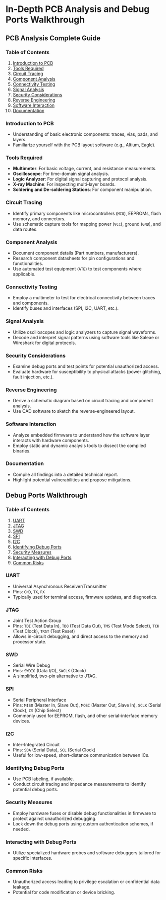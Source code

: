 # In-Depth PCB Analysis and Debug Ports Walkthrough

## PCB Analysis Complete Guide

### Table of Contents
1. [Introduction to PCB](#introduction-to-pcb)
2. [Tools Required](#tools-required)
3. [Circuit Tracing](#circuit-tracing)
4. [Component Analysis](#component-analysis)
5. [Connectivity Testing](#connectivity-testing)
6. [Signal Analysis](#signal-analysis)
7. [Security Considerations](#security-considerations)
8. [Reverse Engineering](#reverse-engineering)
9. [Software Interaction](#software-interaction)
10. [Documentation](#documentation)

### Introduction to PCB
- Understanding of basic electronic components: traces, vias, pads, and layers.
- Familiarize yourself with the PCB layout software (e.g., Altium, Eagle).

### Tools Required
- **Multimeter**: For basic voltage, current, and resistance measurements.
- **Oscilloscope**: For time-domain signal analysis.
- **Logic Analyzer**: For digital signal capturing and protocol analysis.
- **X-ray Machine**: For inspecting multi-layer boards.
- **Soldering and De-soldering Stations**: For component manipulation.

### Circuit Tracing
- Identify primary components like microcontrollers (`MCU`), EEPROMs, flash memory, and connectors.
- Use schematic capture tools for mapping power (`VCC`), ground (`GND`), and data routes.

### Component Analysis
- Document component details (Part numbers, manufacturers).
- Research component datasheets for pin configurations and functionalities.
- Use automated test equipment (`ATE`) to test components where applicable.

### Connectivity Testing
- Employ a multimeter to test for electrical connectivity between traces and components.
- Identify buses and interfaces (SPI, I2C, UART, etc.).

### Signal Analysis
- Utilize oscilloscopes and logic analyzers to capture signal waveforms.
- Decode and interpret signal patterns using software tools like Saleae or Wireshark for digital protocols.

### Security Considerations
- Examine debug ports and test points for potential unauthorized access.
- Evaluate hardware for susceptibility to physical attacks (power glitching, fault injection, etc.).

### Reverse Engineering
- Derive a schematic diagram based on circuit tracing and component analysis.
- Use CAD software to sketch the reverse-engineered layout.

### Software Interaction
- Analyze embedded firmware to understand how the software layer interacts with hardware components.
- Employ static and dynamic analysis tools to dissect the compiled binaries.

### Documentation
- Compile all findings into a detailed technical report.
- Highlight potential vulnerabilities and propose mitigations.

## Debug Ports Walkthrough

### Table of Contents
1. [UART](#uart)
2. [JTAG](#jtag)
3. [SWD](#swd)
4. [SPI](#spi)
5. [I2C](#i2c)
6. [Identifying Debug Ports](#identifying-debug-ports)
7. [Security Measures](#security-measures)
8. [Interacting with Debug Ports](#interacting-with-debug-ports)
9. [Common Risks](#common-risks)

### UART
- Universal Asynchronous Receiver/Transmitter
- Pins: `GND`, `TX`, `RX`
- Typically used for terminal access, firmware updates, and diagnostics.

### JTAG
- Joint Test Action Group
- Pins: `TDI` (Test Data In), `TDO` (Test Data Out), `TMS` (Test Mode Select), `TCK` (Test Clock), `TRST` (Test Reset)
- Allows in-circuit debugging, and direct access to the memory and processor state.

### SWD
- Serial Wire Debug
- Pins: `SWDIO` (Data I/O), `SWCLK` (Clock)
- A simplified, two-pin alternative to JTAG.

### SPI
- Serial Peripheral Interface
- Pins: `MISO` (Master In, Slave Out), `MOSI` (Master Out, Slave In), `SCLK` (Serial Clock), `CS` (Chip Select)
- Commonly used for EEPROM, flash, and other serial-interface memory devices.

### I2C
- Inter-Integrated Circuit
- Pins: `SDA` (Serial Data), `SCL` (Serial Clock)
- Useful for low-speed, short-distance communication between ICs.

### Identifying Debug Ports
- Use PCB labeling, if available.
- Conduct circuit tracing and impedance measurements to identify potential debug ports.

### Security Measures
- Employ hardware fuses or disable debug functionalities in firmware to protect against unauthorized debugging.
- Lock down the debug ports using custom authentication schemes, if needed.

### Interacting with Debug Ports
- Utilize specialized hardware probes and software debuggers tailored for specific interfaces.
  
### Common Risks
- Unauthorized access leading to privilege escalation or confidential data leakage.
- Potential for code modification or device bricking.

